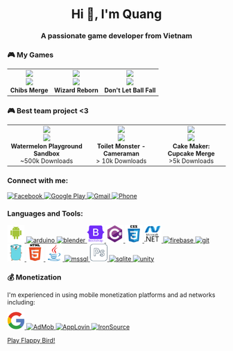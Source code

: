 <h1 align="center">Hi 👋, I'm Quang</h1>
<h3 align="center">A passionate game developer from Vietnam</h3>
<h3 align="left">🎮 My Games</h3>
<table>
  <tr>
    <td align="center">
      <img src="https://play-lh.googleusercontent.com/RZnSkz3o07tZYRUT5u89sSpYQY0bXi4AxWs_2aU4ixfWZqw9xtEDIuEnKSBDq0ey-eo=w416-h235-rw" width="300"/><br/>
      <img src="https://play-lh.googleusercontent.com/RT4a1tFu4y__aIzqYBS7zWuj6n1fujtpdz84cf2ZZnoFyiKnR1ZHFQ1lSPcI7QyNhO0=s64-rw" width="40"/>  
      <br/><b>Chibs Merge</b><br/>
    </td>
    <td align="center">
      <img src="https://play-lh.googleusercontent.com/FZlFzP7OcE9yzPOEVnjCzctphb2Vd-8KP_JEEGNDmrri3xoLSPiHO0jxv8gtwYam8wA=w416-h235-rw" width="300"/><br/>
      <img src="https://play-lh.googleusercontent.com/4CCtNGK1oqvkzKpJ4npl8XG9D34SRRcqP2ysdMbQ6pq5HTo6XujUD8XZNBoeQnZGTzQ=s64-rw" width="40"/>  
      <br/><b>Wizard Reborn</b><br/>
    </td>
    <td align="center">
      <img src="https://play-lh.googleusercontent.com/go7OoiU6lnoSgcqDYhXw11Iw6cWrplspIzEwwo8ZhS604L04pbqAWJKJf_pYep9WbpQf=w416-h235-rw" width="300"/><br/>
      <img src="https://play-lh.googleusercontent.com/woIDSohLxJTcCXcPFsJvyefVM2ZQreujPycgSeBu1ysFgsANU0Rc7GuwxCgIGLuNX00=s64-rw" width="40"/>  
      <br/><b>Don't Let Ball Fall</b><br/>
    </td>
  </tr>
</table>

<h3 align="left">🎮 Best team project <3 </h3>
<table>
  <tr>
    <td align="center">
      <img src="https://play-lh.googleusercontent.com/jZt7LM13waaFZaawgD2rlSyLiy9NsLdz3gf13wQqQjTDcXqAXrAxBA2934c5YrP1ISg=w416-h235-rw" width="300"/><br/>
      <img src="https://play-lh.googleusercontent.com/pL_xchUwMUZijYH5FcM0eKVxcsNEtQTBR4DOijwSkBIhdc7k5XHhUVADZTDjIXo_wYbx=s64-rw" width="40"/>  
      <br/><b>Watermelon Playground Sandbox</b><br/> ~500k Downloads
    </td>
    <td align="center">
      <img src="https://play-lh.googleusercontent.com/J-XJZo7Q_Md3eZY-RhCRZS1LPU0yJRZLNCUuwzzH3DOVKAzOdk7bRZG5VM4yieV7Rg=w526-h296-rw" width="300"/><br/>
      <img src="https://play-lh.googleusercontent.com/pVmXscZlyEMkU2oLl_YqJ8luPW7AoaXbiGgNSRt2l1YvkCtANXoMIWswS-at_VAB4Jg=s48-rw" width="40"/>  
      <br/><b>Toilet Monster - Cameraman</b><br/> > 10k Downloads
    </td>
    <td align="center">
      <img src="https://play-lh.googleusercontent.com/5_JFWAP7Qe2UuKG_ab2UbOVjCEuJSBscgaeVh3S9ZeIbQyXXQu1XJOPFDtj4O5E8HFg=w416-h235-rw" width="300"/><br/>
      <img src="https://play-lh.googleusercontent.com/buTrW1aaXBJUhQ2Hy5Ceku0T8BU4wTFKL-amsHSEq69rBmcZ0ZP0aRYh1RES5Lh_gCg=s64-rw" width="40"/>  
      <br/><b>Cake Maker: Cupcake Merge</b><br/> >5k Downloads
    </td>
  </tr>
</table>

<h3 align="left">Connect with me:</h3>
<p align="left">
  <a href="https://www.facebook.com/quenggamestudio" target="_blank">
    <img src="https://img.shields.io/badge/Facebook-1877F2?style=for-the-badge&logo=facebook&logoColor=white" alt="Facebook"/>
  </a>
  <a href="https://play.google.com/store/apps/developer?id=Queng+Studio&&gl=us" target="_blank">
    <img src="https://img.shields.io/badge/Google_Play-414141?style=for-the-badge&logo=google-play&logoColor=white" alt="Google Play"/>
  </a>
  <a href="quengstudio@gmail.com" target="_blank">
    <img src="https://img.shields.io/badge/Gmail-D14836?style=for-the-badge&logo=gmail&logoColor=white" alt="Gmail"/>
  </a>
  <a href="tel:+84332530479" target="_blank">
    <img src="https://img.shields.io/badge/Phone-25D366?style=for-the-badge&logo=whatsapp&logoColor=white" alt="Phone"/>
  </a>
</p>
<p align="left">
</p>

<h3 align="left">Languages and Tools:</h3>
<p align="left"> <a href="https://developer.android.com" target="_blank" rel="noreferrer"> <img src="https://raw.githubusercontent.com/devicons/devicon/master/icons/android/android-original-wordmark.svg" alt="android" width="40" height="40"/> </a> <a href="https://www.arduino.cc/" target="_blank" rel="noreferrer"> <img src="https://cdn.worldvectorlogo.com/logos/arduino-1.svg" alt="arduino" width="40" height="40"/> </a> <a href="https://www.blender.org/" target="_blank" rel="noreferrer"> <img src="https://download.blender.org/branding/community/blender_community_badge_white.svg" alt="blender" width="40" height="40"/> </a> <a href="https://getbootstrap.com" target="_blank" rel="noreferrer"> <img src="https://raw.githubusercontent.com/devicons/devicon/master/icons/bootstrap/bootstrap-plain-wordmark.svg" alt="bootstrap" width="40" height="40"/> </a> <a href="https://www.w3schools.com/cs/" target="_blank" rel="noreferrer"> <img src="https://raw.githubusercontent.com/devicons/devicon/master/icons/csharp/csharp-original.svg" alt="csharp" width="40" height="40"/> </a> <a href="https://www.w3schools.com/css/" target="_blank" rel="noreferrer"> <img src="https://raw.githubusercontent.com/devicons/devicon/master/icons/css3/css3-original-wordmark.svg" alt="css3" width="40" height="40"/> </a> <a href="https://dotnet.microsoft.com/" target="_blank" rel="noreferrer"> <img src="https://raw.githubusercontent.com/devicons/devicon/master/icons/dot-net/dot-net-original-wordmark.svg" alt="dotnet" width="40" height="40"/> </a> <a href="https://firebase.google.com/" target="_blank" rel="noreferrer"> <img src="https://www.vectorlogo.zone/logos/firebase/firebase-icon.svg" alt="firebase" width="40" height="40"/> </a> <a href="https://git-scm.com/" target="_blank" rel="noreferrer"> <img src="https://www.vectorlogo.zone/logos/git-scm/git-scm-icon.svg" alt="git" width="40" height="40"/> </a> <a href="https://golang.org" target="_blank" rel="noreferrer"> <img src="https://raw.githubusercontent.com/devicons/devicon/master/icons/go/go-original.svg" alt="go" width="40" height="40"/> </a> <a href="https://www.w3.org/html/" target="_blank" rel="noreferrer"> <img src="https://raw.githubusercontent.com/devicons/devicon/master/icons/html5/html5-original-wordmark.svg" alt="html5" width="40" height="40"/> </a> <a href="https://www.java.com" target="_blank" rel="noreferrer"> <img src="https://raw.githubusercontent.com/devicons/devicon/master/icons/java/java-original.svg" alt="java" width="40" height="40"/> </a> <a href="https://www.microsoft.com/en-us/sql-server" target="_blank" rel="noreferrer"> <img src="https://www.svgrepo.com/show/303229/microsoft-sql-server-logo.svg" alt="mssql" width="40" height="40"/> </a> <a href="https://www.photoshop.com/en" target="_blank" rel="noreferrer"> <img src="https://raw.githubusercontent.com/devicons/devicon/master/icons/photoshop/photoshop-line.svg" alt="photoshop" width="40" height="40"/> </a> <a href="https://www.sqlite.org/" target="_blank" rel="noreferrer"> <img src="https://www.vectorlogo.zone/logos/sqlite/sqlite-icon.svg" alt="sqlite" width="40" height="40"/> </a> <a href="https://unity.com/" target="_blank" rel="noreferrer"> <img src="https://www.vectorlogo.zone/logos/unity3d/unity3d-icon.svg" alt="unity" width="40" height="40"/> </a> </p>

<h3 align="left">💰 Monetization</h3>
I'm experienced in using mobile monetization platforms and ad networks including:
<p align="left">
  <a href="https://ads.google.com/" target="_blank" rel="noreferrer">
    <img src="https://raw.githubusercontent.com/devicons/devicon/master/icons/google/google-original.svg" alt="AdMob" width="40" height="40"/>
  </a>
   <a href="https://admob.google.com/" target="_blank" rel="noreferrer">
    <img src="https://www.vhv.rs/dpng/d/574-5747918_google-admob-hd-png-download.png" alt="AdMob" width="40" height="40"/>
  </a>
  <a href="https://www.applovin.com/" target="_blank" rel="noreferrer">
    <img src="https://www.applovin.com/wp-content/uploads/2021/05/AppLovin_Logo_Vert_Blue_2019_RGB-01.png" alt="AppLovin" width="40" height="40"/>
  </a>
  <a href="https://www.is.com/" target="_blank" rel="noreferrer">
    <img src="https://avatars.githubusercontent.com/u/77577308?s=280&v=4" alt="IronSource" width="40" height="40"/>
  </a>
</p>

<a href="./tap_jump/">Play Flappy Bird!</a>

